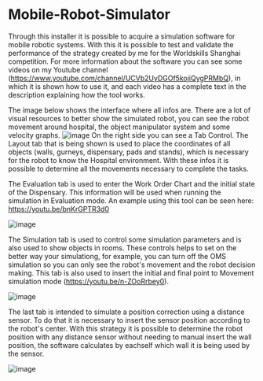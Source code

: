 # Mobile-Robot-Simulator

Through this installer it is possible to acquire a simulation software for mobile robotic systems. With this it is possible to test and validate the performance of the strategy created by me for the Worldskills Shanghai competition. 
For more information about the software you can see some videos on my Youtube channel (https://www.youtube.com/channel/UCVb2UyDGOf5kojiQygPRMbQ), in which it is shown how to use it, and each video has a complete text in the description explaining how the tool works.

The image below shows the interface where all infos are. There are a lot of visual resources to better show the simulated robot, you can see the robot movement around hospital, the object manipulator system and some velocity graphs. 
![image](https://user-images.githubusercontent.com/103584400/164027521-15b09444-1c7f-44c9-80e4-89d6cf3c83a4.png)
On the right side you can see a Tab Control. The Layout tab that is being shown is used to place the coordinates of all objects (walls, gurneys, dispensary, pads and stands), which is necessary for the robot to know the Hospital environment. With these infos it is possible to determine all the movements necessary to complete the tasks.

The Evaluation tab is used to enter the Work Order Chart and the initial state of the Dispensary. This information will be used when running the simulation in Evaluation mode. An example using this tool can be seen here: https://youtu.be/bnKrGPTR3d0

![image](https://user-images.githubusercontent.com/103584400/164044568-228fe85c-7444-4f49-acde-df7511a03e98.png)

The Simulation tab is used to control some simulation parameters and is also used to show objects in rooms. These controls helps to set on the better way your simulationg, for example, you can turn off the OMS simulation so you can only see the robot's movement and the robot decision making. This tab is also used to insert the initial and final point to Movement simulation mode (https://youtu.be/n-ZOoRrbey0).

![image](https://user-images.githubusercontent.com/103584400/164045792-463c9047-a0e4-455c-9944-290625d2d10d.png)

The last tab is intended to simulate a position correction using a distance sensor. To do that it is necessary to insert the sensor position according to the robot's center. With this strategy it is possible to determine the robot position with any distance sensor without needing to manual insert the wall position, the software calculates by eachself which wall it is being used by the sensor.

![image](https://user-images.githubusercontent.com/103584400/164049132-5709d7e9-d0bb-46a2-9748-8035b582da16.png)
